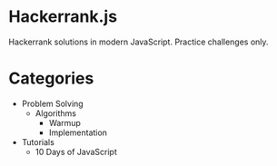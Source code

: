 # Hackerrank.js
Hackerrank solutions in modern JavaScript. Practice challenges only.

# Categories

  * Problem Solving
     * Algorithms
       * Warmup
       * Implementation
  * Tutorials
    * 10 Days of JavaScript
